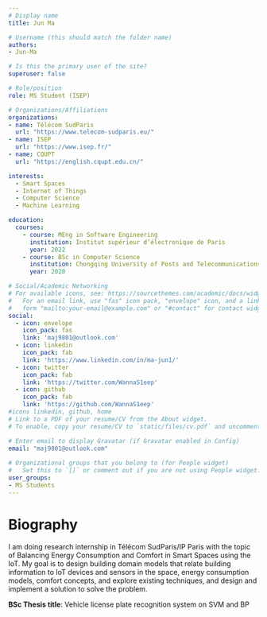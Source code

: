 ```yaml
---
# Display name
title: Jun Ma

# Username (this should match the folder name)
authors:
- Jun-Ma

# Is this the primary user of the site?
superuser: false

# Role/position
role: MS Student (ISEP)

# Organizations/Affiliations
organizations:
- name: Télécom SudParis
  url: "https://www.telecom-sudparis.eu/"
- name: ISEP
  url: "https://www.isep.fr/"
- name: CQUPT
  url: "https://english.cqupt.edu.cn/"

interests:
  - Smart Spaces
  - Internet of Things
  - Computer Science
  - Machine Learning

education:
  courses:
    - course: MEng in Software Engineering
      institution: Institut supérieur d’électronique de Paris
      year: 2022
    - course: BSc in Computer Science
      institution: Chongqing University of Posts and Telecommunications
      year: 2020

# Social/Academic Networking
# For available icons, see: https://sourcethemes.com/academic/docs/widgets/#icons
#   For an email link, use "fas" icon pack, "envelope" icon, and a link in the
#   form "mailto:your-email@example.com" or "#contact" for contact widget.
social:
  - icon: envelope
    icon_pack: fas
    link: 'maj9801@outlook.com'
  - icon: linkedin
    icon_pack: fab
    link: 'https://www.linkedin.com/in/ma-jun1/'
  - icon: twitter
    icon_pack: fab
    link: 'https://twitter.com/WannaS1eep'
  - icon: github
    icon_pack: fab
    link: 'https://github.com/WannaS1eep'
#icons linkedin, github, home
# Link to a PDF of your resume/CV from the About widget.
# To enable, copy your resume/CV to `static/files/cv.pdf` and uncomment the lines below.  

# Enter email to display Gravatar (if Gravatar enabled in Config)
email: "maj9801@outlook.com"
  
# Organizational groups that you belong to (for People widget)
#   Set this to `[]` or comment out if you are not using People widget.  
user_groups:
- MS Students
---
```


# Biography

I am doing research internship in Télécom SudParis/IP Paris with the topic of Balancing Energy Consumption and Comfort in Smart Spaces using the IoT. My goal is to design building domain models that relate building information to IoT devices and sensors in the space, energy consumption models, comfort concepts, and explore existing techniques, and design and implement a solution to solve the problem.

**BSc Thesis title**: Vehicle license plate recognition system on SVM and BP

 